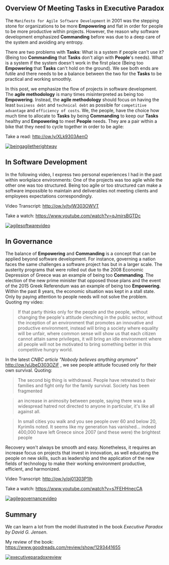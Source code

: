 ## Overview Of Meeting Tasks in Executive Paradox

The `Manifesto for Agile Software Development` in 2001 was the stepping stone for organizations to be more **Empowering** and flat in order for people to be more productive within projects. However, the reason why software development emphasized **Commanding** before was due to a deep care of the system and avoiding any entropy.

There are two problems with **Tasks**: What is a system if people can't use it? (Being too **Commanding** that **Tasks** don't align with **People**'s needs). What is a system if the system doesn't work in the first place (Being too **Empowering** that **Tasks** can't hold on the ground). We see both ends are futile and there needs to be a balance between the two for the **Tasks** to be practical and working smoothly.

In this post, we emphasize the flow of projects in software development. The **agile methodology** is many times misinterpreted as being too **Empowering**. Instead, the **agile methodology** should focus on having the least `business debt` and `technical debt` as possible for `competitive advantage` and `efficiency of costs`. We, the people, have the choice how much time to allocate to **Tasks** by being **Commanding** to keep our **Tasks** healthy and **Empowering** to meet **People** needs. They are a pair within a bike that they need to cycle together in order to be agile: 

Take a read: http://ow.ly/XLk9303AenO

[![beingagiletherightway](https://cloud.githubusercontent.com/assets/12673581/18192503/7c5a89c6-7107-11e6-9158-1ea9626f6015.png)](http://ow.ly/XLk9303AenO)

## In Software Development

In the following video, I express two personal experiences I had in the past within workplace environments: One of the projects was too agile while the other one was too structured. Being too agile or too structured can make a software impossible to maintain and deliverables not meeting clients and employees expectations correspondingly.

Video Transcript: http://ow.ly/tylW303OWVT

Take a watch: https://www.youtube.com/watch?v=qJmirsBGTDc

[![agilesoftwarevideo](https://cloud.githubusercontent.com/assets/12673581/18192662/ea1cb8de-7108-11e6-941e-ec02edb35231.png)](https://www.youtube.com/watch?v=qJmirsBGTDc)

## In Governance

The balance of **Empowering** and **Commanding** is a concept that can be applied beyond software development. For instance, governing a nation faces the same challenges a software project has but in a larger scale. The austerity programs that were rolled out due to the 2008 Economic Depression of Greece was an example of being too **Commanding**. The election of the new prime minister that opposed those plans and the event of the 2015 Greek Referendum was an example of being too **Empowering**. Within the past 8 years, the economic situation was kept in a stall state. Only by paying attention to people needs will not solve the problem. Quoting my video:

>If that party thinks only for the people and the people, without changing the people's attitude clenching in the public sector, without the inception of an environment that promotes an innovative and productive environment, instead will bring a society where equality will be unfair, where common sense will show us that each citizen cannot attain same privileges, it will bring an idle environment where all people will not be motivated to bring something better in this competitive hungry world.

In the latest *CNBC article "Nobody believes anything anymore"* http://ow.ly/JbeD303OZiF , we see people attitude focused only for their own survival. Quoting:

>The second big thing is withdrawal. People have retreated to their families and fight only for the family survival. Society has been fragmented

>an increase in animosity between people, saying there was a widespread hatred not directed to anyone in particular, it's like all against all.

>In small cities you walk and you see people over 60 and below 20, Kyrimlis noted. It seems like my generation has vanished... indeed 400,000 have left Greece since 2007 (and these were) the brightest people

Recovery won't always be smooth and easy. Nonetheless, it requires an increase focus on projects that invest in innovation, as well educating the people on new skills, such as leadership and the application of the new fields of technology to make their working environment productive, efficient, and harmonized.

Video Transcript: http://ow.ly/pj01303P1Ih

Take a watch: https://www.youtube.com/watch?v=s7FEHHnecCA

[![agilegovernancevideo](https://cloud.githubusercontent.com/assets/12673581/18192870/898e898c-710a-11e6-972f-3e40d1aed14e.png)](https://www.youtube.com/watch?v=s7FEHHnecCA)

## Summary

We can learn a lot from the model illustrated in the book *Executive Paradox by David G. Jensen*. 

My review of the book: https://www.goodreads.com/review/show/1293441655

[![executiveparadoxreview](https://cloud.githubusercontent.com/assets/12673581/18192953/5aa15ec8-710b-11e6-905f-88a61ed09fb2.png)](https://www.goodreads.com/review/show/1293441655)

